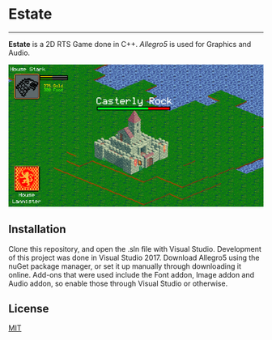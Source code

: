 # Estate
- - - -
**Estate** is a 2D RTS Game done in C++.
*Allegro5* is used for Graphics and Audio.

![Showcase Image](ParallelEngine/images/showcase.png)

## Installation

Clone this repository, and open the .sln file with Visual Studio. Development of this project was done in Visual Studio 2017.
Download Allegro5 using the nuGet package manager, or set it up manually through downloading it online. 
Add-ons that were used include the Font addon, Image addon and Audio addon, so enable those through Visual Studio or otherwise.

## License
[MIT](https://opensource.org/licenses/MIT)
